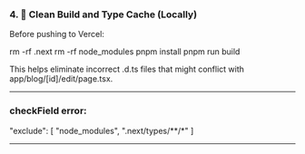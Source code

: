 ### 4. 🧼 Clean Build and Type Cache (Locally)

Before pushing to Vercel:

rm -rf .next
rm -rf node_modules
pnpm install
pnpm run build

This helps eliminate incorrect .d.ts files that might conflict with app/blog/[id]/edit/page.tsx.

---

### checkField error:
  "exclude": [
    "node_modules",
    ".next/types/**/*"
  ]

  ---
  